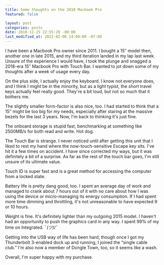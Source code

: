 ```yaml
---
title: Some thoughts on the 2018 Macbook Pro
featured: false

layout: post
categories: posts
date: 2018-12-15 22:55:29 -08:00
last_modified_at: 2022-02-06 14:00:00 -07:00
---
```


I have been a Macbook Pro owner since 2011. I bought a 15″ model then, another one in late 2015, and my third iteration landed in my lap last week. Unsure of the experience I would have, I took the plunge and snagged a 2018-era 15″ Macbook Pro with Touch Bar. I wanted to jot down some of my thoughts after a week of usage every day.

On the plus side, I actually enjoy the keyboard. I know not everyone does, and I think I might be in the minority, but as a light typist, the short travel keys actually feel really good. They're a bit loud, but not so much that it bothers me.

The slightly smaller form-factor is also nice, too. I had started to think that a 15″ might be too big for my needs, especially after staring at the massive bezels for the last 3 years. Now, I'm back to thinking it's just fine.

The onboard storage is stupid fast, benchmarking at something like 2500MB/s for both read and write. Hot dog.

The Touch Bar is strange. I never noticed until after getting this unit that I liked to rest my hand where the now-touch-sensitive Escape key sits. I've hit it a few times on accident. I have since corrected my ways, but it was definitely a bit of a surprise. As far as the rest of the touch bar goes, I'm still unsure of its ultimate value.

Touch ID is super fast and is a great method for accessing the computer from a locked state.

Battery life is pretty dang good, too. I spent an average day of work and managed to crank about 7 hours out of it with no care about how I was using the device or micro-managing its energy consumption. If I had spent more time dimming and throttling, it's not unreasonable to have expected 9 or 10 hours.

Weight is fine. It's definitely lighter than my outgoing 2015 model. I haven't had an opportunity to push the graphics card in any way. I spent 99% of my time on Integrated. ¯_(ツ)_/¯

Getting into the USB way of life has been hard, though once I got my Thunderbolt 3-enabled dock up and running, I joined the “single cable club.” I'm also now a member of Dongle Town, too, so it seems like a wash.

Overall, I'm super happy with my purchase.

